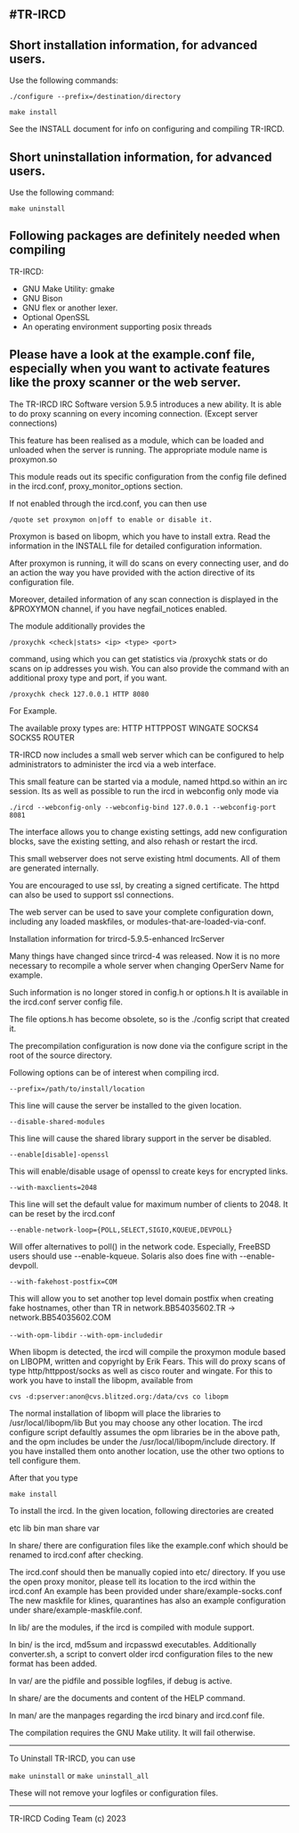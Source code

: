 #TR-IRCD
------

## Short installation information, for advanced users.

Use the following commands:

`./configure --prefix=/destination/directory`

`make install`

See the INSTALL document for info on configuring and compiling
TR-IRCD.

## Short uninstallation information, for advanced users.

Use the following command:

`make uninstall`

## Following packages are definitely needed when compiling 
TR-IRCD:

- GNU Make Utility: gmake
- GNU Bison 
- GNU flex or another lexer.
- Optional OpenSSL
- An operating environment supporting posix threads

## Please have a look at the example.conf file, especially when you want to activate features like the proxy scanner or the web server.

The TR-IRCD IRC Software version 5.9.5 introduces a new ability. It is able to do proxy scanning on every incoming connection. (Except server connections)

This feature has been realised as a module, which can be loaded and unloaded when the server is running. The appropriate module name is proxymon.so

This module reads out its specific configuration from the  config file defined in the ircd.conf, proxy_monitor_options section.

If not enabled through the ircd.conf, you can then use

`/quote set proxymon on|off to enable or disable it.`

Proxymon is based on libopm, which you have to install extra. Read the information in the INSTALL file for detailed configuration information.

After proxymon is running, it will do scans on every connecting user, and do an action the way you have provided with the action directive of its configuration file.

Moreover, detailed information of any scan connection is displayed in the &PROXYMON channel, if you have negfail_notices enabled.

The module additionally provides the

`/proxychk <check|stats> <ip> <type> <port>`

command, using which you can get statistics via /proxychk stats or do scans on ip addresses you wish. You can also provide the command with an additional proxy type and port, if you want.

`/proxychk check 127.0.0.1 HTTP 8080`

For Example.

The available proxy types are:
HTTP
HTTPPOST
WINGATE
SOCKS4
SOCKS5
ROUTER

TR-IRCD now includes a small web server which can be configured to help administrators to administer the ircd via a web interface.

This small feature can be started via a module, named httpd.so within an irc session. Its as well as possible to run the ircd in webconfig only mode via

`./ircd --webconfig-only --webconfig-bind 127.0.0.1 --webconfig-port 8081`

The interface allows you to change existing settings, add new configuration blocks, save the existing setting, and also rehash or restart the ircd.

This small webserver does not serve existing html documents. All of them are generated internally. 

You are encouraged to use ssl, by creating a signed certificate. The httpd can also be used to support ssl connections.

The web server can be used to save your complete configuration down, including any loaded maskfiles, or modules-that-are-loaded-via-conf.

Installation information for trircd-5.9.5-enhanced IrcServer

Many things have changed since trircd-4 was released. Now it is no more necessary to recompile a whole server when changing OperServ Name for example.

Such information is no longer stored in config.h or options.h It is available in the ircd.conf server config file.

The file options.h has become obsolete, so is the ./config script that created it.

The precompilation configuration is now done via the configure script in the root of the source directory.

Following options can be of interest when compiling ircd.

`--prefix=/path/to/install/location`

This line will cause the server be installed to the given location.

`--disable-shared-modules `

This line will cause the shared library support in the server be disabled.

`--enable[disable]-openssl`

This will enable/disable usage of openssl to create keys for encrypted links.

`--with-maxclients=2048`

This line will set the default value for maximum number of clients to 2048. It can be reset by the ircd.conf

`--enable-network-loop={POLL,SELECT,SIGIO,KQUEUE,DEVPOLL}`

Will offer alternatives to poll() in the network code. Especially, FreeBSD users should use --enable-kqueue. Solaris also does fine with --enable-devpoll.

`--with-fakehost-postfix=COM`

This will allow you to set another top level domain postfix when creating fake hostnames, other than TR in network.BB54035602.TR -> network.BB54035602.COM

`--with-opm-libdir`
`--with-opm-includedir`

When libopm is detected, the ircd will compile the proxymon module based on LIBOPM, written and copyright by Erik Fears. This will do proxy scans of type http/httppost/socks as well as cisco router and wingate. For this to work you have to install the libopm, available from

`cvs -d:pserver:anon@cvs.blitzed.org:/data/cvs co libopm`

The normal installation of libopm will place the libraries to /usr/local/libopm/lib But you may choose any other location. The ircd configure script defaultly assumes the opm libraries be  in the above path, and the opm includes be under the /usr/local/libopm/include directory. If you have installed them onto another location, use the other two options to tell configure them.

After that you type

`make install`

To install the ircd. In the given location, following directories are created

etc
lib
bin
man
share
var

In share/ there are configuration files like the example.conf which should be renamed to ircd.conf after checking.

The ircd.conf should then be manually copied into etc/  directory. If you use the open proxy monitor, please tell its location to the ircd within the ircd.conf An example has been provided under share/example-socks.conf The new maskfile for klines, quarantines has also an example configuration under share/example-maskfile.conf.

In lib/ are the modules, if the ircd is compiled with module support.

In bin/ is the ircd, md5sum and ircpasswd executables. Additionally converter.sh, a script to convert older ircd configuration files to the new format has been added.

In var/ are the pidfile and possible logfiles, if debug is active.

In share/ are the documents and content of the HELP command.

In man/ are the manpages regarding the ircd binary and  ircd.conf file.

The compilation requires the GNU Make utility. It will fail otherwise.


*************************************************************

To Uninstall TR-IRCD, you can use

`make uninstall`
or
`make uninstall_all`

These will not remove your logfiles or configuration files.

*************************************************************

TR-IRCD Coding Team (c) 2023
